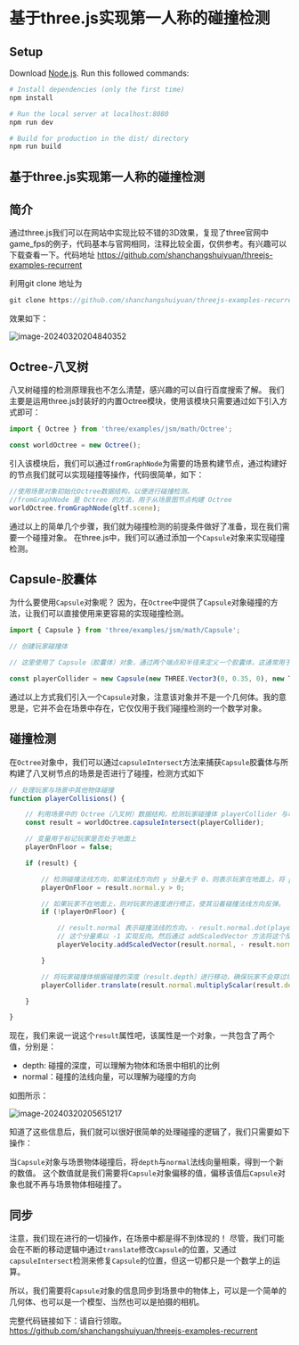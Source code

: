 # 基于three.js实现第一人称的碰撞检测

## Setup
Download [Node.js](https://nodejs.org/en/download/).
Run this followed commands:

``` bash
# Install dependencies (only the first time)
npm install

# Run the local server at localhost:8080
npm run dev

# Build for production in the dist/ directory
npm run build
```



## 基于three.js实现第一人称的碰撞检测

## 简介

通过three.js我们可以在网站中实现比较不错的3D效果，复现了three官网中game_fps的例子，代码基本与官网相同，注释比较全面，仅供参考。有兴趣可以下载查看一下。代码地址 https://github.com/shanchangshuiyuan/threejs-examples-recurrent  

利用git clone 地址为 

```js
git clone https://github.com/shanchangshuiyuan/threejs-examples-recurrent.git
```

效果如下：

![image-20240320204840352](https://gitee.com/zhouguangyi/image-upload-blog-in-typora/raw/master/image-20240320204840352.png)

## Octree-八叉树

八叉树碰撞的检测原理我也不怎么清楚，感兴趣的可以自行百度搜索了解。
我们主要是运用three.js封装好的内置Octree模块，使用该模块只需要通过如下引入方式即可：

```js
import { Octree } from 'three/examples/jsm/math/Octree';

const worldOctree = new Octree();
```

引入该模块后，我们可以通过`fromGraphNode`为需要的场景构建节点，通过构建好的节点我们就可以实现碰撞等操作，代码很简单，如下：

```js
//使用场景对象初始化Octree数据结构，以便进行碰撞检测。
//fromGraphNode 是 Octree 的方法，用于从场景图节点构建 Octree
worldOctree.fromGraphNode(gltf.scene);
```

通过以上的简单几个步骤，我们就为碰撞检测的前提条件做好了准备，现在我们需要一个碰撞对象。 在three.js中，我们可以通过添加一个`Capsule`对象来实现碰撞检测。

## Capsule-胶囊体

为什么要使用`Capsule`对象呢？ 因为，在`Octree`中提供了`Capsule`对象碰撞的方法，让我们可以直接使用来更容易的实现碰撞检测。

```js
import { Capsule } from 'three/examples/jsm/math/Capsule';

// 创建玩家碰撞体

// 这里使用了 Capsule（胶囊体）对象，通过两个端点和半径来定义一个胶囊体，这通常用于描述游戏中的角色或物体的碰撞体积。

const playerCollider = new Capsule(new THREE.Vector3(0, 0.35, 0), new THREE.Vector3(0, 1, 0), 0.35);
```

通过以上方式我们引入一个`Capsule`对象，注意该对象并不是一个几何体。我的意思是，它并不会在场景中存在，它仅仅用于我们碰撞检测的一个数学对象。

## 碰撞检测

在`Octree`对象中，我们可以通过`capsuleIntersect`方法来捕获`Capsule`胶囊体与所构建了八叉树节点的场景是否进行了碰撞，检测方式如下

```js
// 处理玩家与场景中其他物体碰撞
function playerCollisions() {

    // 利用场景中的 Octree（八叉树）数据结构，检测玩家碰撞体 playerCollider 与场景中的物体是否发生碰撞，返回碰撞检测结果。
    const result = worldOctree.capsuleIntersect(playerCollider);

    // 变量用于标记玩家是否处于地面上
    playerOnFloor = false;

    if (result) {

        // 检测碰撞法线方向，如果法线方向的 y 分量大于 0，则表示玩家在地面上，将 playerOnFloor 设置为 true。
        playerOnFloor = result.normal.y > 0;

        // 如果玩家不在地面上，则对玩家的速度进行修正，使其沿着碰撞法线方向反弹。
        if (!playerOnFloor) {

            // result.normal 表示碰撞法线的方向，- result.normal.dot(playerVelocity) 表示玩家速度在法线方向上的分量，
            // 这个分量乘以 -1 实现反向。然后通过 addScaledVector 方法将这个反弹方向的速度分量添加到玩家的速度上。
            playerVelocity.addScaledVector(result.normal, - result.normal.dot(playerVelocity));

        }

        // 将玩家碰撞体根据碰撞的深度（result.depth）进行移动，确保玩家不会穿过场景中的物体。
        playerCollider.translate(result.normal.multiplyScalar(result.depth));

    }

}
```

现在，我们来说一说这个`result`属性吧，该属性是一个对象，一共包含了两个值，分别是：

- depth: 碰撞的深度，可以理解为物体和场景中相机的比例
- normal：碰撞的法线向量，可以理解为碰撞的方向

如图所示：

![image-20240320205651217](https://gitee.com/zhouguangyi/image-upload-blog-in-typora/raw/master/image-20240320205651217.png)

知道了这些信息后，我们就可以很好很简单的处理碰撞的逻辑了，我们只需要如下操作：

当`Capsule`对象与场景物体碰撞后，将`depth`与`normal`法线向量相乘，得到一个新的数值。
 这个数值就是我们需要将`Capsule`对象偏移的值，偏移该值后`Capsule`对象也就不再与场景物体相碰撞了。

## 同步

注意，我们现在进行的一切操作，在场景中都是得不到体现的！
 尽管，我们可能会在不断的移动逻辑中通过`translate`修改`Capsule`的位置，又通过`capsuleIntersect`检测来修复`Capsule`的位置，但这一切都只是一个数学上的运算。

所以，我们需要将`Capsule`对象的信息同步到场景中的物体上，可以是一个简单的几何体、也可以是一个模型、当然也可以是拍摄的相机。

完整代码链接如下：请自行领取。https://github.com/shanchangshuiyuan/threejs-examples-recurrent  
